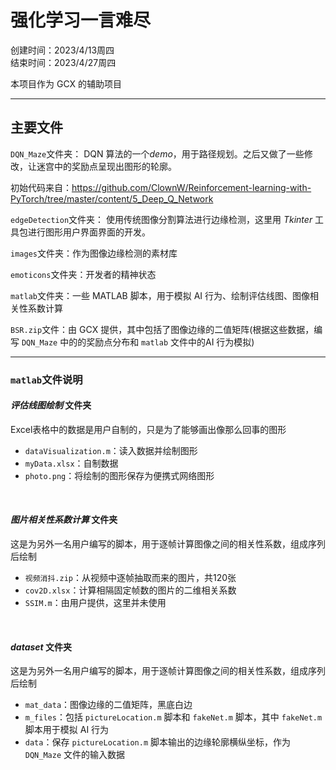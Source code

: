 # 强化学习一言难尽
创建时间：2023/4/13周四  
结束时间：2023/4/27周四

本项目作为 GCX 的辅助项目

---
## 主要文件

`DQN_Maze`文件夹：
DQN 算法的一个*demo*，用于路径规划。之后又做了一些修改，让迷宫中的奖励点呈现出图形的轮廓。

初始代码来自：https://github.com/ClownW/Reinforcement-learning-with-PyTorch/tree/master/content/5_Deep_Q_Network

`edgeDetection`文件夹：
使用传统图像分割算法进行边缘检测，这里用 *Tkinter* 工具包进行图形用户界面界面的开发。

`images`文件夹：作为图像边缘检测的素材库

`emoticons`文件夹：开发者的精神状态

`matlab`文件夹：一些 MATLAB 脚本，用于模拟 AI 行为、绘制评估线图、图像相关性系数计算

`BSR.zip`文件：由 GCX 提供，其中包括了图像边缘的二值矩阵(根据这些数据，编写 `DQN_Maze` 中的的奖励点分布和 `matlab` 文件中的AI 行为模拟)

---
### `matlab`文件说明

#### *评估线图绘制* 文件夹
Excel表格中的数据是用户自制的，只是为了能够画出像那么回事的图形
* `dataVisualization.m`：读入数据并绘制图形
* `myData.xlsx`：自制数据
* `photo.png`：将绘制的图形保存为便携式网络图形

&nbsp;

#### *图片相关性系数计算* 文件夹
这是为另外一名用户编写的脚本，用于逐帧计算图像之间的相关性系数，组成序列后绘制

* `视频消抖.zip`：从视频中逐帧抽取而来的图片，共120张
* `cov2D.xlsx`：计算相隔固定帧数的图片的二维相关系数
* `SSIM.m`：由用户提供，这里并未使用

&nbsp;

#### *dataset* 文件夹
这是为另外一名用户编写的脚本，用于逐帧计算图像之间的相关性系数，组成序列后绘制

* `mat_data`：图像边缘的二值矩阵，黑底白边
* `m_files`：包括  `pictureLocation.m` 脚本和 `fakeNet.m` 脚本，其中 `fakeNet.m` 脚本用于模拟 AI 行为
* `data`：保存 `pictureLocation.m` 脚本输出的边缘轮廓横纵坐标，作为 `DQN_Maze` 文件的输入数据
